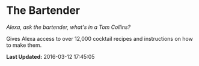 # The Bartender
*Alexa, ask the bartender, what's in a Tom Collins?*

Gives Alexa access to over 12,000 cocktail recipes and instructions on how to make them.

**Last Updated:** 2016-03-12 17:45:05